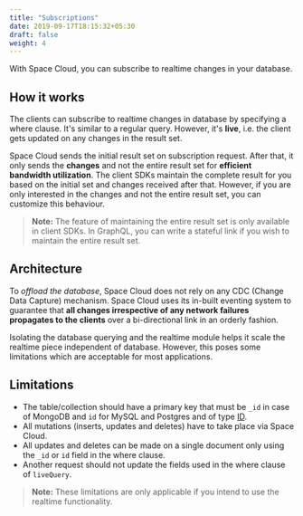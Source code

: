 ```yaml
---
title: "Subscriptions"
date: 2019-09-17T18:15:32+05:30
draft: false
weight: 4
---
```


With Space Cloud, you can subscribe to realtime changes in your database.


## How it works

The clients can subscribe to realtime changes in database by specifying a where clause. It's similar to a regular query. However, it's **live**, i.e. the client gets updated on any changes in the result set.

Space Cloud sends the initial result set on subscription request. After that, it only sends the **changes** and not the entire result set for **efficient bandwidth utilization**. The client SDKs maintain the complete result for you based on the initial set and changes received after that. However, if you are only interested in the changes and not the entire result set, you can customize this behaviour.

> **Note:** The feature of maintaining the entire result set is only available in client SDKs. In GraphQL, you can write a stateful link if you wish to maintain the entire result set.

## Architecture

To _offload the database_, Space Cloud does not rely on any CDC (Change Data Capture) mechanism. Space Cloud uses its in-built eventing system to guarantee that **all changes irrespective of any network failures propagates to the clients** over a bi-directional link in an orderly fashion. 

Isolating the database querying and the realtime module helps it scale the realtime piece independent of database. However, this poses some limitations which are acceptable for most applications. 

## Limitations

- The table/collection should have a primary key that must be `_id` in case of MongoDB and `id` for MySQL and Postgres and of type [ID](/essentials/data-modelling/types-and-directives/#scalar-types).
- All mutations (inserts, updates and deletes) have to take place via Space Cloud.
- All updates and deletes can be made on a single document only using the `_id` or `id` field in the where clause.
- Another request should not update the fields used in the where clause of `liveQuery`.

> **Note:** These limitations are only applicable if you intend to use the realtime functionality.